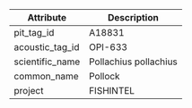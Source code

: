 | Attribute  | Description |
| ------------- | ------------- |
| pit_tag_id | A18831 |
| acoustic_tag_id | OPI-633 |
| scientific_name | Pollachius pollachius |
| common_name | Pollock |
| project | FISHINTEL |